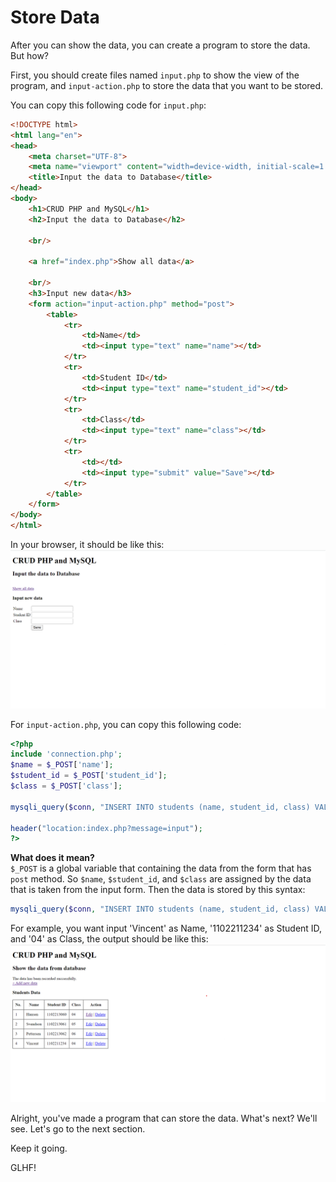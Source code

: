 # Store Data

After you can show the data, you can create a program to store the data. But how?

First, you should create files named `input.php` to show the view of the program, and `input-action.php` to store the data that you want to be stored.

You can copy this following code for `input.php`:
```html
<!DOCTYPE html>
<html lang="en">
<head>
    <meta charset="UTF-8">
    <meta name="viewport" content="width=device-width, initial-scale=1.0">
    <title>Input the data to Database</title>
</head>
<body>
    <h1>CRUD PHP and MySQL</h1>
    <h2>Input the data to Database</h2>
	
	<br/>
 
	<a href="index.php">Show all data</a>
 
	<br/>
	<h3>Input new data</h3>
	<form action="input-action.php" method="post">		
		<table>
			<tr>
				<td>Name</td>
				<td><input type="text" name="name"></td>					
			</tr>	
			<tr>
				<td>Student ID</td>
				<td><input type="text" name="student_id"></td>					
			</tr>	
			<tr>
				<td>Class</td>
				<td><input type="text" name="class"></td>					
			</tr>	
			<tr>
				<td></td>
				<td><input type="submit" value="Save"></td>					
			</tr>				
		</table>
	</form>
</body>
</html>
```
In your browser, it should be like this:
![input data image](./assets/input_data.png)


For `input-action.php`, you can copy this following code:
```php
<?php 
include 'connection.php';
$name = $_POST['name'];
$student_id = $_POST['student_id'];
$class = $_POST['class'];
 
mysqli_query($conn, "INSERT INTO students (name, student_id, class) VALUES('$name','$student_id','$class')");
 
header("location:index.php?message=input");
?>
```

<strong>What does it mean?</strong>
<br>
`$_POST` is a global variable that containing the data from the form that has `post` method. So `$name`, `$student_id`, and `$class` are assigned by the data that is taken from the input form. Then the data is stored by this syntax:

```php
mysqli_query($conn, "INSERT INTO students (name, student_id, class) VALUES('$name','$student_id','$class')");
```

For example, you want input 'Vincent' as Name, '1102211234' as Student ID, and '04' as Class, the output should be like this:
![result input data image](./assets/result_input_data.png)

Alright, you've made a program that can store the data. What's next? We'll see. Let's go to the next section.

Keep it going.

GLHF!